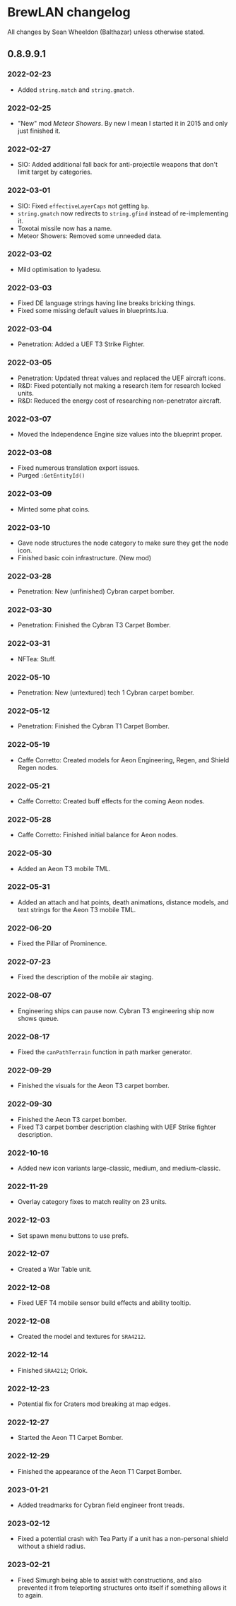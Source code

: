 # BrewLAN changelog

All changes by Sean Wheeldon (Balthazar) unless otherwise stated.

## 0.8.9.9.1

### 2022-02-23

* Added `string.match` and `string.gmatch`.

### 2022-02-25

* "New" mod *Meteor Showers*. By new I mean I started it in 2015 and only just finished it.

### 2022-02-27

* SIO: Added additional fall back for anti-projectile weapons that don't limit target by categories.

### 2022-03-01

* SIO: Fixed `effectiveLayerCaps` not getting `bp`.
* `string.gmatch` now redirects to `string.gfind` instead of re-implementing it.
* Toxotai missile now has a name.
* Meteor Showers: Removed some unneeded data.

### 2022-03-02

* Mild optimisation to Iyadesu.

### 2022-03-03

* Fixed DE language strings having line breaks bricking things.
* Fixed some missing default values in blueprints.lua.

### 2022-03-04

* Penetration: Added a UEF T3 Strike Fighter.

### 2022-03-05

* Penetration: Updated threat values and replaced the UEF aircraft icons.
* R&D: Fixed potentially not making a research item for research locked units.
* R&D: Reduced the energy cost of researching non-penetrator aircraft.

### 2022-03-07

* Moved the Independence Engine size values into the blueprint proper.

### 2022-03-08

* Fixed numerous translation export issues.
* Purged `:GetEntityId()`

### 2022-03-09

* Minted some phat coins.

### 2022-03-10

* Gave node structures the node category to make sure they get the node icon.
* Finished basic coin infrastructure. (New mod)

### 2022-03-28

* Penetration: New (unfinished) Cybran carpet bomber.

### 2022-03-30

* Penetration: Finished the Cybran T3 Carpet Bomber.

### 2022-03-31

* NFTea: Stuff.

### 2022-05-10

* Penetration: New (untextured) tech 1 Cybran carpet bomber.

### 2022-05-12

* Penetration: Finished the Cybran T1 Carpet Bomber.

### 2022-05-19

* Caffe Corretto: Created models for Aeon Engineering, Regen, and Shield Regen nodes.

### 2022-05-21

* Caffe Corretto: Created buff effects for the coming Aeon nodes.

### 2022-05-28

* Caffe Corretto: Finished initial balance for Aeon nodes.

### 2022-05-30

* Added an Aeon T3 mobile TML.

### 2022-05-31

* Added an attach and hat points, death animations, distance models, and text strings for the Aeon T3 mobile TML.

### 2022-06-20

* Fixed the Pillar of Prominence.

### 2022-07-23

* Fixed the description of the mobile air staging.

### 2022-08-07

* Engineering ships can pause now. Cybran T3 engineering ship now shows queue.

### 2022-08-17

* Fixed the `canPathTerrain` function in path marker generator.

### 2022-09-29

* Finished the visuals for the Aeon T3 carpet bomber.

### 2022-09-30

* Finished the Aeon T3 carpet bomber.
* Fixed T3 carpet bomber description clashing with UEF Strike fighter description.

### 2022-10-16

* Added new icon variants large-classic, medium, and medium-classic.

### 2022-11-29

* Overlay category fixes to match reality on 23 units.

### 2022-12-03

* Set spawn menu buttons to use prefs.

### 2022-12-07

* Created a War Table unit.

### 2022-12-08

* Fixed UEF T4 mobile sensor build effects and ability tooltip.

### 2022-12-08

* Created the model and textures for `SRA4212`.

### 2022-12-14

* Finished `SRA4212`; Orlok.

### 2022-12-23

* Potential fix for Craters mod breaking at map edges.

### 2022-12-27

* Started the Aeon T1 Carpet Bomber.

### 2022-12-29

* Finished the appearance of the Aeon T1 Carpet Bomber.

### 2023-01-21

* Added treadmarks for Cybran field engineer front treads.

### 2023-02-12

* Fixed a potential crash with Tea Party if a unit has a non-personal shield without a shield radius.

### 2023-02-21

* Fixed Simurgh being able to assist with constructions, and also prevented it from teleporting structures onto itself if something allows it to again.
